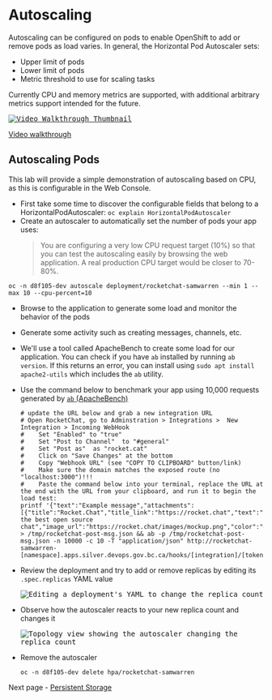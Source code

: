# Autoscaling

Autoscaling can be configured on pods to enable OpenShift to add or remove pods as load varies. In general, the Horizontal Pod Autoscaler sets:

- Upper limit of pods
- Lower limit of pods
- Metric threshold to use for scaling tasks

Currently CPU and memory metrics are supported, with additional arbitrary metrics support intended for the future.

<kbd>[![Video Walkthrough Thumbnail](././images/07_autoscaling_thumb.png)](https://youtu.be/ot-pE495JLE)</kbd>

[Video walkthrough](https://youtu.be/ot-pE495JLE)

## Autoscaling Pods

This lab will provide a simple demonstration of autoscaling based on CPU, as this is configurable in the Web Console.

- First take some time to discover the configurable fields that belong to a HorizontalPodAutoscaler: `oc explain HorizontalPodAutoscaler`
- Create an autoscaler to automatically set the number of pods your app uses:
  > You are configuring a very low CPU request target (10%) so that you can test the autoscaling easily by browsing the web application. A real production CPU target would be closer to 70-80%.

```oc:cli
oc -n d8f105-dev autoscale deployment/rocketchat-samwarren --min 1 --max 10 --cpu-percent=10
```

- Browse to the application to generate some load and monitor the behavior of the pods
- Generate some activity such as creating messages, channels, etc.
- We'll use a tool called ApacheBench to create some load for our application. You can check if you have `ab` installed by running `ab version`. If this returns an error, you can install using `sudo apt install apache2-utils` which includes the `ab` utility.
- Use the command below to benchmark your app using 10,000 requests generated by [`ab` (ApacheBench)](https://httpd.apache.org/docs/current/programs/ab.html)

  ```oc:cli
  # update the URL below and grab a new integration URL
  # Open RocketChat, go to Adminstration > Integrations >  New Integration > Incoming WebHook
  #    Set "Enabled" to "true"
  #    Set "Post to Channel"  to "#general"
  #    Set "Post as"  as "rocket.cat"
  #    Click on "Save Changes" at the bottom
  #    Copy "Webhook URL" (see "COPY TO CLIPBOARD" button/link)
  #    Make sure the domain matches the exposed route (no "localhost:3000")!!!
  #    Paste the command below into your terminal, replace the URL at the end with the URL from your clipboard, and run it to begin the load test:
  printf '{"text":"Example message","attachments":[{"title":"Rocket.Chat","title_link":"https://rocket.chat","text":"Rocket.Chat, the best open source chat","image_url":"https://rocket.chat/images/mockup.png","color":"#764FA5"}]}' > /tmp/rocketchat-post-msg.json && ab -p /tmp/rocketchat-post-msg.json -n 10000 -c 10 -T "application/json" http://rocketchat-samwarren-[namespace].apps.silver.devops.gov.bc.ca/hooks/[integration]/[token]
  ```

- Review the deployment and try to add or remove replicas by editing its `.spec.replicas` YAML value

  <kbd>![Editing a deployment's YAML to change the replica count](./images/07_autoscaling_01.png)</kbd>

- Observe how the autoscaler reacts to your new replica count and changes it

  <kbd>![Topology view showing the autoscaler changing the replica count](./images/07_autoscaling_02.png)</kbd>

- Remove the autoscaler
  ```oc:cli
  oc -n d8f105-dev delete hpa/rocketchat-samwarren
  ```

Next page - [Persistent Storage](./08_persistent_storage.md)

